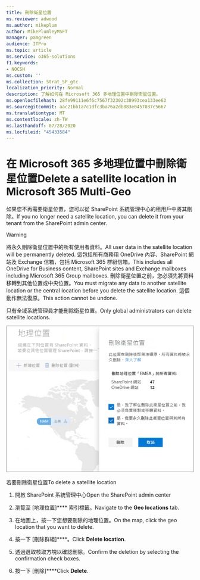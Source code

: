```yaml
---
title: 刪除衛星位置
ms.reviewer: adwood
ms.author: mikeplum
author: MikePlumleyMSFT
manager: pamgreen
audience: ITPro
ms.topic: article
ms.service: o365-solutions
f1.keywords:
- NOCSH
ms.custom: ''
ms.collection: Strat_SP_gtc
localization_priority: Normal
description: 了解如何在 Microsoft 365 多地理位置中刪除衛星位置。
ms.openlocfilehash: 28fe99111e6f6c7567f32302c38993cea133ee63
ms.sourcegitcommit: aac21bb1a7c1dfc3ba76a2db883e0457037c5667
ms.translationtype: MT
ms.contentlocale: zh-TW
ms.lasthandoff: 07/28/2020
ms.locfileid: "45433584"
---
```

# <a name="delete-a-satellite-location-in-microsoft-365-multi-geo"></a><span data-ttu-id="9339e-103">在 Microsoft 365 多地理位置中刪除衛星位置</span><span class="sxs-lookup"><span data-stu-id="9339e-103">Delete a satellite location in Microsoft 365 Multi-Geo</span></span>

<span data-ttu-id="9339e-104">如果您不再需要衛星位置，您可以從 SharePoint 系統管理中心的租用戶中將其刪除。</span><span class="sxs-lookup"><span data-stu-id="9339e-104">If you no longer need a satellite location, you can delete it from your tenant from the SharePoint admin center.</span></span>

> [!WARNING]
> <span data-ttu-id="9339e-105">將永久刪除衛星位置中的所有使用者資料。</span><span class="sxs-lookup"><span data-stu-id="9339e-105">All user data in the satellite location will be permanently deleted.</span></span> <span data-ttu-id="9339e-106">這包括所有商務用 OneDrive 內容、SharePoint 網站及 Exchange 信箱，包括 Microsoft 365 群組信箱。</span><span class="sxs-lookup"><span data-stu-id="9339e-106">This includes all OneDrive for Business content, SharePoint sites and Exchange mailboxes including Microsoft 365 Group mailboxes.</span></span> <span data-ttu-id="9339e-107">刪除衛星位置之前，您必須先將資料移轉到其他位置或中央位置。</span><span class="sxs-lookup"><span data-stu-id="9339e-107">You must migrate any data to another satellite location or the central location before you delete the satellite location.</span></span> <span data-ttu-id="9339e-108">這個動作無法復原。</span><span class="sxs-lookup"><span data-stu-id="9339e-108">This action cannot be undone.</span></span>

<span data-ttu-id="9339e-109">只有全域系統管理員才能刪除衛星位置。</span><span class="sxs-lookup"><span data-stu-id="9339e-109">Only global administrators can delete satellite locations.</span></span>

![多地理位置系統管理中心的螢幕擷取畫面，顯示刪除地理位置 UI ](media/multi-geo-delete-satellite-location.png)

<span data-ttu-id="9339e-111">若要刪除衛星位置</span><span class="sxs-lookup"><span data-stu-id="9339e-111">To delete a satellite location</span></span>

1. <span data-ttu-id="9339e-112">開啟 SharePoint 系統管理中心</span><span class="sxs-lookup"><span data-stu-id="9339e-112">Open the SharePoint admin center</span></span>

2. <span data-ttu-id="9339e-113">瀏覽至 [地理位置]\*\*\*\* 索引標籤。</span><span class="sxs-lookup"><span data-stu-id="9339e-113">Navigate to the **Geo locations** tab.</span></span>

3. <span data-ttu-id="9339e-114">在地圖上，按一下您想要刪除的地理位置。</span><span class="sxs-lookup"><span data-stu-id="9339e-114">On the map, click the geo location that you want to delete.</span></span>

4. <span data-ttu-id="9339e-115">按一下 [刪除群組]\*\*\*\*。</span><span class="sxs-lookup"><span data-stu-id="9339e-115">Click **Delete location**.</span></span>

5. <span data-ttu-id="9339e-116">透過選取核取方塊以確認刪除。</span><span class="sxs-lookup"><span data-stu-id="9339e-116">Confirm the deletion by selecting the confirmation check boxes.</span></span>

6. <span data-ttu-id="9339e-117">按一下 [刪除]\*\*\*\*</span><span class="sxs-lookup"><span data-stu-id="9339e-117">Click **Delete**.</span></span>
